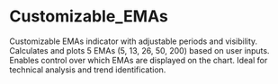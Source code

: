 # Customizable_EMAs
Customizable EMAs indicator with adjustable periods and visibility. Calculates and plots 5 EMAs (5, 13, 26, 50, 200) based on user inputs. Enables control over which EMAs are displayed on the chart. Ideal for technical analysis and trend identification.
